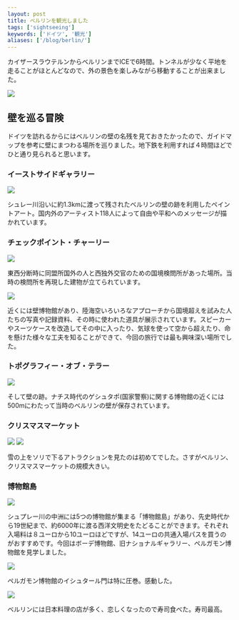 ```yaml
---
layout: post
title: ベルリンを観光しました
tags: ['sightseeing']
keywords: ['ドイツ', '観光']
aliases: ['/blog/berlin/']
---
```


カイザースラウテルンからベルリンまでICEで6時間。トンネルが少なく平地を走ることがほとんどなので、外の景色を楽しみながら移動することが出来ました。

<img src="/img/blog_berlin31.jpg" class="image-on-frame-small">

## 壁を巡る冒険

ドイツを訪れるからにはベルリンの壁の名残を見ておきたかったので、ガイドマップを参考に壁にまつわる場所を巡りました。地下鉄を利用すれば４時間ほどでひと通り見られると思います。

### イーストサイドギャラリー

<img src="/img/blog_berlin01.jpg" class="image-on-frame" />

シュレー川沿いに約1.3kmに渡って残されたベルリンの壁の跡を利用したペイントアート。国内外のアーティスト118人によって自由や平和へのメッセージが描かれています。

### チェックポイント・チャーリー

<img src="/img/blog_berlin02.jpg" class="image-on-frame" />

東西分断時に同盟所国外の人と西独外交官のための国境検問所があった場所。当時の検問所を再現した建物が立てられています。

<img src="/img/blog_berlin03.jpg" class="image-on-frame" />

近くには壁博物館があり、陸海空いろいろなアプローチから国境超えを試みた人たちの写真や記録資料、その時に使われた道具が展示されています。スピーカーやスーツケースを改造してその中に入ったり、気球を使って空から超えたり、命を懸けた様々な工夫を知ることができて、今回の旅行では最も興味深い場所でした。

### トポグラフィー・オブ・テラー

<img src="/img/blog_berlin04.jpg" class="image-on-frame" />

そして壁の跡。ナチス時代のゲシュタポ(国家警察)に関する博物館の近くには500mにわたって当時のベルリンの壁が保存されています。

### クリスマスマーケット

<img src="/img/blog_berlin11.jpg" class="image-on-frame" />

<img src="/img/blog_berlin12.jpg" class="image-on-frame" />

雪の上をソリで下るアトラクションを見たのは初めてでした。さすがベルリン、クリスマスマーケットの規模大きい。

### 博物館島

<img src="/img/blog_berlin21.jpg" class="image-on-frame" />

シュプレー川の中洲には5つの博物館が集まる「博物館島」があり、先史時代から19世紀まで、約6000年に渡る西洋文明史をたどることができます。それぞれ入場料は８ユーロから10ユーロほどですが、14ユーロの共通入場パスを買うのがおすすめです。今回はボーデ博物館、旧ナショナルギャラリー、ペルガモン博物館を見学しました。

<img src="/img/blog_berlin22.jpg" class="image-on-frame" />

ペルガモン博物館のイシュタール門は特に圧巻。感動した。

<img src="/img/blog_berlin32.jpg" class="image-on-frame-small">

ベルリンには日本料理の店が多く、恋しくなったので寿司食べた。寿司最高。

